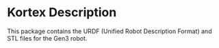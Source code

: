 <!-- 
* KINOVA (R) KORTEX (TM)
*
* Copyright (c) 2018 Kinova inc. All rights reserved.
*
* This software may be modified and distributed 
* under the terms of the BSD 3-Clause license. 
*
* Refer to the LICENSE file for details.
*
* -->

# Kortex Description
This package contains the URDF (Unified Robot Description Format) and STL files for the Gen3 robot.

<!-- MarkdownTOC -->

<!-- /MarkdownTOC -->

